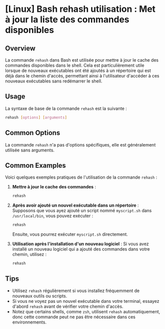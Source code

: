 # [Linux] Bash rehash utilisation : Met à jour la liste des commandes disponibles

## Overview
La commande `rehash` dans Bash est utilisée pour mettre à jour le cache des commandes disponibles dans le shell. Cela est particulièrement utile lorsque de nouveaux exécutables ont été ajoutés à un répertoire qui est déjà dans le chemin d'accès, permettant ainsi à l'utilisateur d'accéder à ces nouveaux exécutables sans redémarrer le shell.

## Usage
La syntaxe de base de la commande `rehash` est la suivante :

```bash
rehash [options] [arguments]
```

## Common Options
La commande `rehash` n'a pas d'options spécifiques, elle est généralement utilisée sans arguments. 

## Common Examples
Voici quelques exemples pratiques de l'utilisation de la commande `rehash` :

1. **Mettre à jour le cache des commandes** :
   ```bash
   rehash
   ```

2. **Après avoir ajouté un nouvel exécutable dans un répertoire** :
   Supposons que vous ayez ajouté un script nommé `myscript.sh` dans `/usr/local/bin`, vous pouvez exécuter :
   ```bash
   rehash
   ```
   Ensuite, vous pourrez exécuter `myscript.sh` directement.

3. **Utilisation après l'installation d'un nouveau logiciel** :
   Si vous avez installé un nouveau logiciel qui a ajouté des commandes dans votre chemin, utilisez :
   ```bash
   rehash
   ```

## Tips
- Utilisez `rehash` régulièrement si vous installez fréquemment de nouveaux outils ou scripts.
- Si vous ne voyez pas un nouvel exécutable dans votre terminal, essayez d'abord `rehash` avant de vérifier votre chemin d'accès.
- Notez que certains shells, comme `zsh`, utilisent `rehash` automatiquement, donc cette commande peut ne pas être nécessaire dans ces environnements.